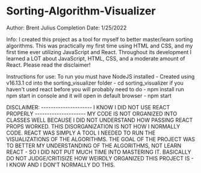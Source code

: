 # Sorting-Algorithm-Visualizer
Author: Brent Julius
Completion Date: 1/25/2022

Info:
I created this project as a tool for myself to better master/learn sorting algorithms.
This was practically my first time using HTML and CSS, and my first time ever utilizing
JavaScript and React. Throughout its development I learned a LOT about JavaScript, HTML,
CSS, and a moderate amount of React. Please read the disclaimer!

Instructions for use:
To run you must have NodeJS installed - Created using v16.13.1
cd into the sorting_visualizer folder - cd sorting_visualizer
if you haven't used react before you will probably need to do - npm install
run npm start in console and it will open in default browser - npm start

DISCLAIMER:
--------------------- I KNOW I DID NOT USE REACT PROPERLY --------------------- 
MY CODE IS NOT ORGANIZED INTO CLASSES WELL BECAUSE I DID NOT UNDERSTAND HOW PASSING
REACT PROPS WORKED. THIS DISORGANIZATION IS NOT HOW I NORMALLY CODE. REACT WAS SIMPLY
A TOOL I NEEDED TO RUN THE VISUALIZATIONS OF THE ALGORITHMS. THE GOAL OF THE PROJECT
WAS TO BETTER MY UNDERSTANDING OF THE ALGORITHMS, NOT LEARN REACT - SO I DID NOT PUT
MUCH TIME INTO MASTERING IT. BASICALLY DO NOT JUDGE/CRITISIZE HOW WEIRDLY ORGANIZED
THIS PROJECT IS - I KNOW AND I DON'T NORMALLY DO THIS.
